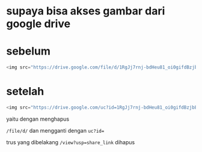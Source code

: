 # supaya bisa akses gambar dari google drive

# sebelum

```php
<img src="https://drive.google.com/file/d/1RgJj7rnj-bdHeu81_oi0gifdBzjbEAjJ/view?usp=share_link" alt="">
```

# setelah

```php
<img src="https://drive.google.com/uc?id=1RgJj7rnj-bdHeu81_oi0gifdBzjbEAjJ" alt="">
```

yaitu dengan menghapus

`/file/d/`  dan mengganti dengan `uc?id=`

trus yang dibelakang `/view?usp=share_link` dihapus